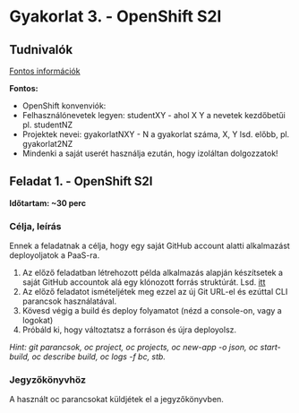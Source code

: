 # Gyakorlat 3. - OpenShift S2I

## Tudnivalók
[Fontos információk](Tudnivalok.md)

**Fontos:**
- OpenShift konvenviók:
 - Felhasználónevetek legyen: studentXY - ahol X Y a nevetek kezdőbetűi pl. studentNZ
 - Projektek nevei: gyakorlatNXY - N a gyakorlat száma, X, Y lsd. előbb, pl. gyakorlat2NZ
- Mindenki a saját userét használja ezután, hogy izoláltan dolgozzatok!


## Feladat 1. - OpenShift S2I
**Időtartam: ~30 perc**

### Célja, leírás
Ennek a feladatnak a célja, hogy egy saját GitHub account alatti alkalmazást deployoljatok a PaaS-ra.

1. Az előző feladatban létrehozott példa alkalmazás alapján készítsetek a saját GitHub accountok alá egy klónozott forrás struktúrát. Lsd. [itt](Tudnivalok.md)   
2. Az előző feladatot ismételjétek meg ezzel az új Git URL-el és ezúttal CLI parancsok használatával.
3. Kövesd végig a build és deploy folyamatot (nézd a console-on, vagy a logokat)
4. Próbáld ki, hogy változtatsz a forráson és újra deployolsz.

_Hint: git parancsok,  oc project, oc projects, oc new-app -o json, oc start-build, oc describe build, oc logs -f bc, stb._

### Jegyzőkönyvhöz
A használt oc parancsokat küldjétek el a jegyzőkönyvben. 
